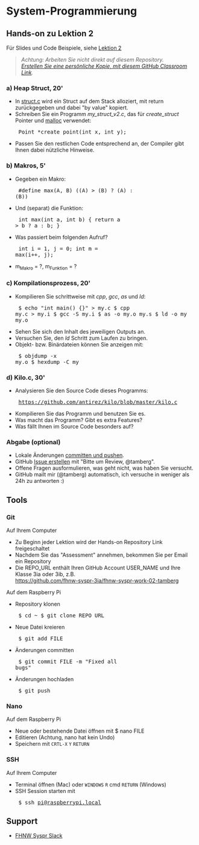 # System-Programmierung
## Hands-on zu Lektion 2
Für Slides und Code Beispiele, siehe [Lektion 2](../../../fhnw-syspr/blob/master/02/README.md)

> *Achtung: Arbeiten Sie nicht direkt auf diesem Repository.*<br/>
> *[Erstellen Sie eine persönliche Kopie, mit diesem GitHub Classroom Link](https://classroom.github.com/a/UyUoVgkJ).*

### a) Heap Struct, 20'
* In [struct.c](https://github.com/tamberg/fhnw-syspr/blob/master/02/struct.c) wird ein Struct auf dem Stack alloziert, mit return zurückgegeben und dabei "by value" kopiert.
* Schreiben Sie ein Programm *my_struct_v2.c*, das für *create_struct* Pointer und [malloc](http://man7.org/linux/man-pages/man3/malloc.3.html) verwendet:<pre>
    Point *create_point(int x, int y);</pre>
* Passen Sie den restlichen Code entsprechend an, der Compiler gibt Ihnen dabei nützliche Hinweise.

### b) Makros, 5'
* Gegeben ein Makro:<pre>
    #define max(A, B) ((A) > (B) ? (A) : (B))</pre>
* Und (separat) die Funktion:<pre>
    int max(int a, int b) { return a > b ? a : b; }</pre>
* Was passiert beim folgenden Aufruf?<pre>
    int i = 1, j = 0;
    int m = max(i++, j);
* m<sub>Makro</sub> = ?, m<sub>Funktion</sub> = ?</pre>

### c) Kompilationsprozess, 20'
* Kompilieren Sie schrittweise mit *cpp*, *gcc*, *as* und *ld*:<pre>
    $ echo "int main() {}" > my.c
    $ cpp my.c > my.i
    $ gcc -S my.i
    $ as -o my.o my.s
    $ ld -o my my.o</pre>
* Sehen Sie sich den Inhalt des jeweiligen Outputs an.
* Versuchen Sie, den *ld* Schritt zum Laufen zu bringen.
* Objekt- bzw. Binärdateien können Sie anzeigen mit:<pre>
    $ objdump -x my.o
    $ hexdump -C my</pre>

### d) Kilo.c, 30'
* Analysieren Sie den Source Code dieses Programms:<pre>
    https://github.com/antirez/kilo/blob/master/kilo.c</pre>
* Kompilieren Sie das Programm und benutzen Sie es.
* Was macht das Programm? Gibt es extra Features?
* Was fällt Ihnen im Source Code besonders auf?

### Abgabe (optional)
* Lokale Änderungen [committen und pushen](#git).
* GitHub [Issue erstellen](../../issues/new) mit "Bitte um Review, @tamberg".
* Offene Fragen ausformulieren, was geht nicht, was haben Sie versucht.
* GitHub mailt mir (@tamberg) automatisch, ich versuche in weniger als 24h zu antworten :)

## Tools
### Git
Auf Ihrem Computer
* Zu Beginn jeder Lektion wird der Hands-on Repository Link freigeschaltet
* Nachdem Sie das "Assessment" annehmen, bekommen Sie per Email ein Repository
* Die REPO_URL enthält Ihren GitHub Account USER_NAME und Ihre Klasse 3ia oder 3ib, z.B.<br/>
            https://github.com/fhnw-syspr-3ia/fhnw-syspr-work-02-tamberg

Auf dem Raspberry Pi
* Repository klonen<pre>
    $ cd ~
    $ git clone REPO_URL</pre>
* Neue Datei kreieren<pre>
    $ git add FILE</pre>
* Änderungen committen<pre>
    $ git commit FILE -m "Fixed all bugs"</pre>
* Änderungen hochladen<pre>
    $ git push</pre>

### Nano
Auf dem Raspberry Pi
* Neue oder bestehende Datei öffnen mit $ nano FILE
* Editieren (Achtung, nano hat kein Undo)
* Speichern mit `CRTL-X` `Y` `RETURN`

### SSH
Auf Ihrem Computer
* Terminal öffnen (Mac) oder `WINDOWS` `R` cmd `RETURN` (Windows)
* SSH Session starten mit<pre>
    $ ssh pi@raspberrypi.local</pre>

## Support
- [FHNW Syspr Slack](https://fhnw-syspr.slack.com/)
